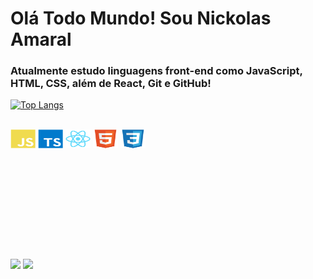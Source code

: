 # Olá Todo Mundo! Sou Nickolas Amaral

 ### Atualmente estudo linguagens front-end como JavaScript, HTML, CSS, além de React, Git e GitHub!


[![Top Langs](https://github-readme-stats.vercel.app/api/top-langs/?username=nickolasamaral03&layout=compact)](https://github.com/nickolasamaral03/github-readme-stats) 

 
 
 <div style="display: inline_block" style="margin-top: 15%"><br>
  <img align="center" alt="Rafa-Js" height="30" width="40" src="https://raw.githubusercontent.com/devicons/devicon/master/icons/javascript/javascript-plain.svg">
  <img align="center" alt="Rafa-Ts" height="30" width="40" src="https://raw.githubusercontent.com/devicons/devicon/master/icons/typescript/typescript-plain.svg">
  <img align="center" alt="Rafa-React" height="30" width="40" src="https://raw.githubusercontent.com/devicons/devicon/master/icons/react/react-original.svg">
  <img align="center" alt="Rafa-HTML" height="30" width="40" src="https://raw.githubusercontent.com/devicons/devicon/master/icons/html5/html5-original.svg">
  <img align="center" alt="Rafa-CSS" height="30" width="40" src="https://raw.githubusercontent.com/devicons/devicon/master/icons/css3/css3-original.svg">
 </div>
 

##





<div style="margin-top:35%" "justify-content:space-between"> 
   <a href = "mailto:nickolas.amaral08@gmail.com"><img src="https://img.shields.io/badge/-Gmail-%23333?style=for-the-badge&logo=gmail&logoColor=white" target="_blank"></a>
  <a href="https://www.linkedin.com/in/https://www.linkedin.com/in/nickolas-brum-amaral-688984248/i-45875016a" target="_blank"><img src="https://img.shields.io/badge/-LinkedIn-%230077B5?style=for-the-badge&logo=linkedin&logoColor=white" target="_blank"></a> 
  
</div>
